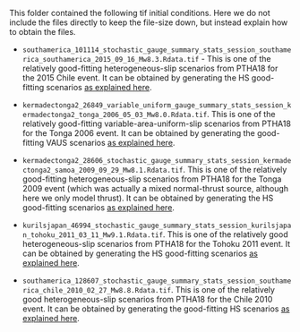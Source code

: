 This folder contained the following tif initial conditions. Here we do not include the files directly to keep the file-size down, but instead explain how to obtain the files. 

* `southamerica_101114_stochastic_gauge_summary_stats_session_southamerica_southamerica_2015_09_16_Mw8.3.Rdata.tif` - This is one of the relatively good-fitting heterogeneous-slip scenarios from PTHA18 for the 2015 Chile event. It can be obtained by generating the HS good-fitting scenarios [as explained here](../../../../ptha_access/example_event_access_scripts/scenarios_similar_to_historical/).

* `kermadectonga2_26849_variable_uniform_gauge_summary_stats_session_kermadectonga2_tonga_2006_05_03_Mw8.0.Rdata.tif`. This is one of the relatively good-fitting variable-area-uniform-slip scenarios from PTHA18 for the Tonga 2006 event. It can be obtained by generating the good-fitting VAUS scenarios [as explained here](../../../../ptha_access/example_event_access_scripts/scenarios_similar_to_historical/).

* `kermadectonga2_28606_stochastic_gauge_summary_stats_session_kermadectonga2_samoa_2009_09_29_Mw8.1.Rdata.tif`. This is one of the relatively good-fitting heterogeneous-slip scenarios from PTHA18 for the Tonga 2009 event (which was actually a mixed normal-thrust source, although here we only model thrust). It can be obtained by generating the HS good-fitting scenarios [as explained here](../../../../ptha_access/example_event_access_scripts/scenarios_similar_to_historical/).

* `kurilsjapan_46994_stochastic_gauge_summary_stats_session_kurilsjapan_tohoku_2011_03_11_Mw9.1.Rdata.tif`. This is one of the relatively good heterogeneous-slip scenarios from PTHA18 for the Tohoku 2011 event. It can be obtained by generating the HS good-fitting scenarios [as explained here](../../../../ptha_access/example_event_access_scripts/scenarios_similar_to_historical/).

* `southamerica_128607_stochastic_gauge_summary_stats_session_southamerica_chile_2010_02_27_Mw8.8.Rdata.tif`. This is one of the relatively good heterogeneous-slip scenarios from PTHA18 for the Chile 2010 event. It can be obtained by generating the good-fitting HS scenarios [as explained here](../../../../ptha_access/example_event_access_scripts/scenarios_similar_to_historical/).
